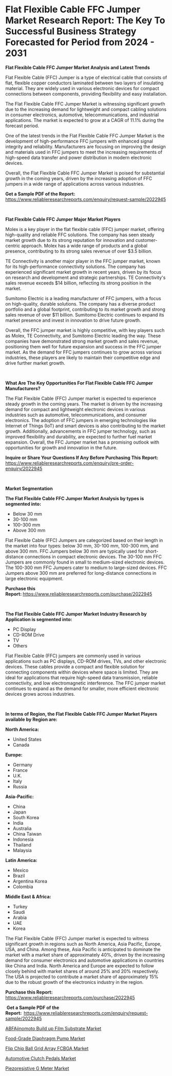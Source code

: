 <p><h1>Flat Flexible Cable FFC Jumper Market Research Report: The Key To Successful Business Strategy Forecasted for Period from 2024 - 2031</h1></p><p><strong>Flat Flexible Cable FFC Jumper Market Analysis and Latest Trends</strong></p>
<p><p>Flat Flexible Cable (FFC) Jumper is a type of electrical cable that consists of flat, flexible copper conductors laminated between two layers of insulating material. They are widely used in various electronic devices for compact connections between components, providing flexibility and easy installation.</p><p>The Flat Flexible Cable FFC Jumper Market is witnessing significant growth due to the increasing demand for lightweight and compact cabling solutions in consumer electronics, automotive, telecommunications, and industrial applications. The market is expected to grow at a CAGR of 11.1% during the forecast period.</p><p>One of the latest trends in the Flat Flexible Cable FFC Jumper Market is the development of high-performance FFC jumpers with enhanced signal integrity and reliability. Manufacturers are focusing on improving the design and materials used in FFC jumpers to meet the increasing requirements of high-speed data transfer and power distribution in modern electronic devices.</p><p>Overall, the Flat Flexible Cable FFC Jumper Market is poised for substantial growth in the coming years, driven by the increasing adoption of FFC jumpers in a wide range of applications across various industries.</p></p>
<p><strong>Get a Sample PDF of the Report:&nbsp;</strong> <a href="https://www.reliableresearchreports.com/enquiry/request-sample/2022945">https://www.reliableresearchreports.com/enquiry/request-sample/2022945</a></p>
<p>&nbsp;</p>
<p><strong>Flat Flexible Cable FFC Jumper Major Market Players</strong></p>
<p><p>Molex is a key player in the flat flexible cable (FFC) jumper market, offering high-quality and reliable FFC solutions. The company has seen steady market growth due to its strong reputation for innovation and customer-centric approach. Molex has a wide range of products and a global presence, contributing to its strong sales revenue of over $3.5 billion.</p><p>TE Connectivity is another major player in the FFC jumper market, known for its high-performance connectivity solutions. The company has experienced significant market growth in recent years, driven by its focus on research and development and strategic partnerships. TE Connectivity's sales revenue exceeds $14 billion, reflecting its strong position in the market.</p><p>Sumitomo Electric is a leading manufacturer of FFC jumpers, with a focus on high-quality, durable solutions. The company has a diverse product portfolio and a global footprint, contributing to its market growth and strong sales revenue of over $11 billion. Sumitomo Electric continues to expand its market presence and invest in innovation to drive future growth.</p><p>Overall, the FFC jumper market is highly competitive, with key players such as Molex, TE Connectivity, and Sumitomo Electric leading the way. These companies have demonstrated strong market growth and sales revenue, positioning them well for future expansion and success in the FFC jumper market. As the demand for FFC jumpers continues to grow across various industries, these players are likely to maintain their competitive edge and drive further market growth.</p></p>
<p>&nbsp;</p>
<p><strong>What Are The Key Opportunities For Flat Flexible Cable FFC Jumper Manufacturers?</strong></p>
<p><p>The Flat Flexible Cable (FFC) Jumper market is expected to experience steady growth in the coming years. The market is driven by the increasing demand for compact and lightweight electronic devices in various industries such as automotive, telecommunications, and consumer electronics. The adoption of FFC jumpers in emerging technologies like Internet of Things (IoT) and smart devices is also contributing to the market growth. Additionally, advancements in FFC jumper technology, such as improved flexibility and durability, are expected to further fuel market expansion. Overall, the FFC Jumper market has a promising outlook with opportunities for growth and innovation in the future.</p></p>
<p><strong>Inquire or Share Your Questions If Any Before Purchasing This Report:</strong> <a href="https://www.reliableresearchreports.com/enquiry/pre-order-enquiry/2022945">https://www.reliableresearchreports.com/enquiry/pre-order-enquiry/2022945</a></p>
<p>&nbsp;</p>
<p><strong>Market Segmentation</strong></p>
<p><strong>The Flat Flexible Cable FFC Jumper Market Analysis by types is segmented into:</strong></p>
<p><ul><li>Below 30 mm</li><li>30-100 mm</li><li>100-300 mm</li><li>Above 300 mm</li></ul></p>
<p><p>Flat Flexible Cable (FFC) Jumpers are categorized based on their length in the market into four types: below 30 mm, 30-100 mm, 100-300 mm, and above 300 mm. FFC Jumpers below 30 mm are typically used for short-distance connections in compact electronic devices. The 30-100 mm FFC Jumpers are commonly found in small to medium-sized electronic devices. The 100-300 mm FFC Jumpers cater to medium to large-sized devices. FFC Jumpers above 300 mm are preferred for long-distance connections in large electronic equipment.</p></p>
<p><strong>Purchase this Report:&nbsp;</strong><a href="https://www.reliableresearchreports.com/purchase/2022945">https://www.reliableresearchreports.com/purchase/2022945</a></p>
<p>&nbsp;</p>
<p><strong>The Flat Flexible Cable FFC Jumper Market Industry Research by Application is segmented into:</strong></p>
<p><ul><li>PC Display</li><li>CD-ROM Drive</li><li>TV</li><li>Others</li></ul></p>
<p><p>Flat Flexible Cable (FFC) jumpers are commonly used in various applications such as PC displays, CD-ROM drives, TVs, and other electronic devices. These cables provide a compact and flexible solution for connecting components within devices where space is limited. They are ideal for applications that require high-speed data transmission, reliable connectivity, and low electromagnetic interference. The FFC jumper market continues to expand as the demand for smaller, more efficient electronic devices grows across industries.</p></p>
<p>&nbsp;</p>
<p><strong>In terms of Region, the Flat Flexible Cable FFC Jumper Market Players available by Region are:</strong></p>
<p>
    <p> <strong> North America: </strong>
        <ul>
            <li>United States</li>
            <li>Canada</li>
        </ul>
        </p> 
    <p> <strong> Europe: </strong>
        <ul>
            <li>Germany</li>
            <li>France</li>
            <li>U.K.</li>
            <li>Italy</li>
            <li>Russia</li>
        </ul>
        </p> 
    <p> <strong> Asia-Pacific: </strong>
        <ul>
            <li>China</li>
            <li>Japan</li>
            <li>South Korea</li>
            <li>India</li>
            <li>Australia</li>
            <li>China Taiwan</li>
            <li>Indonesia</li>
            <li>Thailand</li>
            <li>Malaysia</li>
        </ul>
        </p> 
    <p> <strong> Latin America: </strong>
        <ul>
            <li>Mexico</li>
            <li>Brazil</li>
            <li>Argentina Korea</li>
            <li>Colombia</li>
        </ul>
        </p> 
    <p> <strong> Middle East & Africa: </strong>
        <ul>
            <li>Turkey</li>
            <li>Saudi</li>
            <li>Arabia</li>
            <li>UAE</li>
            <li>Korea</li>
        </ul>
    </p>
    </p>
<p><p>The Flat Flexible Cable (FFC) Jumper market is expected to witness significant growth in regions such as North America, Asia Pacific, Europe, USA, and China. Among these, Asia Pacific is anticipated to dominate the market with a market share of approximately 40%, driven by the increasing demand for consumer electronics and automotive applications in countries like China and India. North America and Europe are expected to follow closely behind with market shares of around 25% and 20% respectively. The USA is projected to contribute a market share of approximately 15% due to the robust growth of the electronics industry in the region.</p></p>
<p><strong>Purchase this Report: </strong><a href="https://www.reliableresearchreports.com/purchase/2022945">https://www.reliableresearchreports.com/purchase/2022945</a></p>
<p>&nbsp;<strong>Get a Sample PDF of the Report:&nbsp;&nbsp;</strong><a href="https://www.reliableresearchreports.com/enquiry/request-sample/2022945">https://www.reliableresearchreports.com/enquiry/request-sample/2022945</a></p>
<p><strong></strong></p>
<p><p><a href="https://github.com/timeliteaut/Market-Research-Report-List-1/blob/main/abfajinomoto-build-up-film-substrate-market.md">ABFAjinomoto Build up Film Substrate Market</a></p><p><a href="https://flame-sidecar-702.notion.site/Food-Grade-Diaphragm-Pump-Market-Furnish-Information-about-Market-Size-Market-Share-Market-Dynamic-0e12c3ad945c46339f86b7d3c9224776">Food-Grade Diaphragm Pump Market</a></p><p><a href="https://github.com/bobicer/Market-Research-Report-List-2/blob/main/flip-chip-ball-grid-array-fcbga-market.md">Flip Chip Ball Grid Array FCBGA Market</a></p><p><a href="https://view.publitas.com/reportprime-1/automotive-clutch-pedals-market-share-market-new-trends-analysis-report-by-type-by-application-by-end-use-by-region-and-segment-forecasts-2024-2031/">Automotive Clutch Pedals Market</a></p><p><a href="https://view.publitas.com/reportprime-1/piezoresistive-g-meter-market-size-share-trends-analysis-report-by-application-regional-outlook-competitive-strategies-and-segment-forecasts-2024-2031/">Piezoresistive G Meter Market</a></p></p>